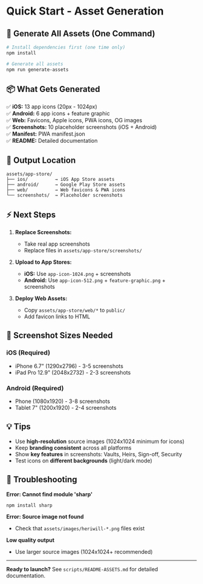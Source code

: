 # Quick Start - Asset Generation

## 🚀 Generate All Assets (One Command)

```bash
# Install dependencies first (one time only)
npm install

# Generate all assets
npm run generate-assets
```

## 📦 What Gets Generated

✅ **iOS:** 13 app icons (20px - 1024px)  
✅ **Android:** 6 app icons + feature graphic  
✅ **Web:** Favicons, Apple icons, PWA icons, OG images  
✅ **Screenshots:** 10 placeholder screenshots (iOS + Android)  
✅ **Manifest:** PWA manifest.json  
✅ **README:** Detailed documentation

## 📁 Output Location

```
assets/app-store/
├── ios/          → iOS App Store assets
├── android/      → Google Play Store assets
├── web/          → Web favicons & PWA icons
└── screenshots/  → Placeholder screenshots
```

## ⚡ Next Steps

1. **Replace Screenshots:**
   - Take real app screenshots
   - Replace files in `assets/app-store/screenshots/`

2. **Upload to App Stores:**
   - **iOS:** Use `app-icon-1024.png` + screenshots
   - **Android:** Use `app-icon-512.png` + `feature-graphic.png` + screenshots

3. **Deploy Web Assets:**
   - Copy `assets/app-store/web/*` to `public/`
   - Add favicon links to HTML

## 🎯 Screenshot Sizes Needed

### iOS (Required)
- iPhone 6.7" (1290x2796) - 3-5 screenshots
- iPad Pro 12.9" (2048x2732) - 2-3 screenshots

### Android (Required)
- Phone (1080x1920) - 3-8 screenshots
- Tablet 7" (1200x1920) - 2-4 screenshots

## 💡 Tips

- Use **high-resolution** source images (1024x1024 minimum for icons)
- Keep **branding consistent** across all platforms
- Show **key features** in screenshots: Vaults, Heirs, Sign-off, Security
- Test icons on **different backgrounds** (light/dark mode)

## 🔧 Troubleshooting

**Error: Cannot find module 'sharp'**
```bash
npm install sharp
```

**Error: Source image not found**
- Check that `assets/images/heriwill-*.png` files exist

**Low quality output**
- Use larger source images (1024x1024+ recommended)

---

**Ready to launch?** See `scripts/README-ASSETS.md` for detailed documentation.
